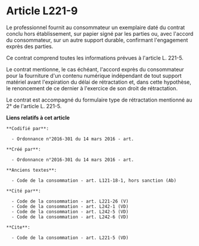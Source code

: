 # Article L221-9

Le professionnel fournit au consommateur un exemplaire daté du contrat conclu hors établissement, sur papier signé par les
parties ou, avec l'accord du consommateur, sur un autre support durable, confirmant l'engagement exprès des parties. 

Ce contrat comprend toutes les informations prévues à l'article L. 221-5. 

Le contrat mentionne, le cas échéant, l'accord exprès du consommateur pour la fourniture d'un contenu numérique indépendant
de tout support matériel avant l'expiration du délai de rétractation et, dans cette hypothèse, le renoncement de ce dernier à
l'exercice de son droit de rétractation. 

Le contrat est accompagné du formulaire type de rétractation mentionné au 2° de l'article L. 221-5.

**Liens relatifs à cet article**

	**Codifié par**:

	  - Ordonnance n°2016-301 du 14 mars 2016 - art.

	**Créé par**:

	  - Ordonnance n°2016-301 du 14 mars 2016 - art.

	**Anciens textes**:

	  - Code de la consommation - art. L121-18-1, hors sanction (Ab)

	**Cité par**:

	  - Code de la consommation - art. L221-26 (V)
	  - Code de la consommation - art. L242-1 (VD)
	  - Code de la consommation - art. L242-5 (VD)
	  - Code de la consommation - art. L242-6 (VD)

	**Cite**:

	  - Code de la consommation - art. L221-5 (VD)
